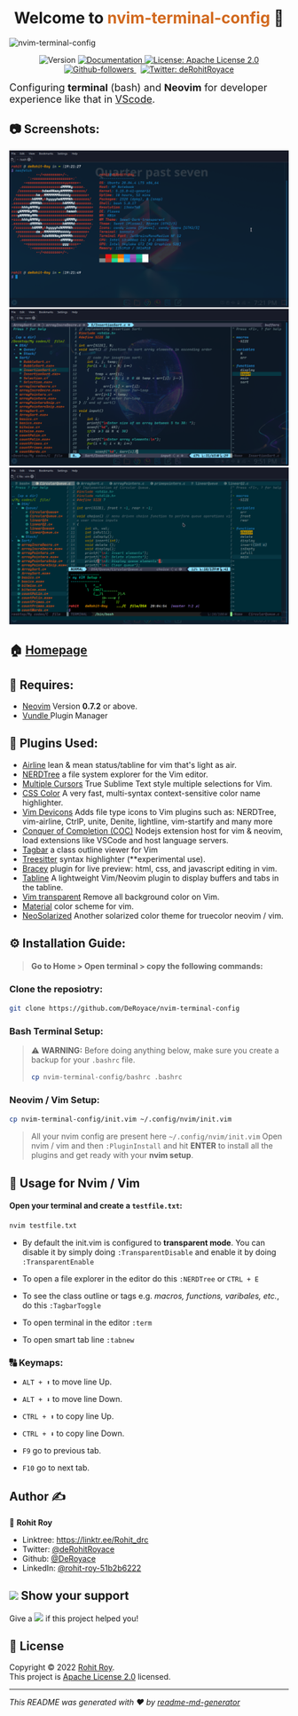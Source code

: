 <h1 style="text-align: center; font-weight:bold">Welcome to <font color="chocolate">nvim-terminal-config</font> 👋</h1>
<img src="https://socialify.git.ci/DeRoyace/nvim-terminal-config/image?description=1&descriptionEditable=This%20repo%20is%20made%20for%20nvim%20and%20bash%20terminal%20setup%20for%20better%20development%20experience.&font=Inter&forks=1&issues=1&language=1&name=1&owner=1&pattern=Charlie%20Brown&pulls=1&stargazers=1&theme=Dark" alt="nvim-terminal-config"  />

<p style="text-align: center">
  <img alt="Version" src="https://img.shields.io/badge/version-v0.1-red.svg?cacheSeconds=2592000&style=flat" height="24px" />
  <a href="https://github.com/DeRoyace/nvim-terminal-config/blob/master/README.md" target="_blank">
    <img alt="Documentation" src="https://img.shields.io/badge/documentation-✔-success.svg" height="24px"/>
  </a>
  <a href="https://github.com/DeRoyace/nvim-terminal-config/blob/master/LICENSE" target="_blank">
    <img alt="License: Apache License 2.0" src="https://img.shields.io/github/license/DeRoyace/nvim-terminal-config?color=darkcyan&style=flat" height="24px" />
  </a>
  <a href="https://github.com/DeRoyace">
    <img alt="Github-followers" src="https://img.shields.io/github/followers/deroyace?color=gold&logo=github" height="24px" />
  </a>&nbsp
  <a href="https://twitter.com/deRohitRoyace" target="_blank">
    <img alt="Twitter: deRohitRoyace" src="https://img.shields.io/twitter/follow/deRohitRoyace.svg?style=social" height="24px"/>
  </a>
</p>

<font size="+1"> Configuring <strong>terminal</strong> (bash) and <strong>Neovim</strong> for developer experience like that in <a href="https://code.visualstudio.com/">VScode</a>.</font>

## 📷 Screenshots:
<img src="images/bash_terminal.png" alt="Terminal-snapshot" />
<img src="images/nvim_editor_transparent.png" alt="Nvim-editor-snapshot" />
<img src="images/vim_editor.png" alt="Vim-editor-snapshot" />

## 🏠 [Homepage](https://github.com/DeRoyace/nvim-terminal-config)

## 📌 Requires:

* <a href="https://github.com/neovim/neovim/releases/tag/v0.7.2">Neovim</a> Version **0.7.2** or above.
* <a href="https://github.com/VundleVim/Vundle.vim">Vundle </a>Plugin Manager 

## 🔌 Plugins Used:
* <a href="https://github.com/vim-airline/vim-airline">Airline</a> lean & mean status/tabline for vim that's light as air.
* <a href="https://github.com/preservim/nerdtree">NERDTree</a> a file system explorer for the Vim editor.
* <a href="https://github.com/terryma/vim-multiple-cursors">Multiple Cursors</a> True Sublime Text style multiple selections for Vim.
* <a href="https://github.com/ap/vim-css-color">CSS Color</a> A very fast, multi-syntax context-sensitive color name highlighter.
* <a href="https://github.com/ryanoasis/vim-devicons">Vim Devicons</a> Adds file type icons to Vim plugins such as: NERDTree, vim-airline, CtrlP, unite, Denite, lightline, vim-startify and many more
* <a href="https://github.com/neoclide/coc.nvim">Conquer of Completion (COC)</a> Nodejs extension host for vim & neovim, load extensions like VSCode and host language servers.
* <a href="https://github.com/preservim/tagbar">Tagbar</a> a class outline viewer for Vim
* <a href="https://github.com/nvim-treesitter/nvim-treesitter">Treesitter</a> syntax highlighter (**experimental use).
* <a href="https://github.com/turbio/bracey.vim">Bracey</a> plugin for live preview: html, css, and javascript editing in vim.
* <a href="https://github.com/pacha/vem-tabline">Tabline</a> A lightweight Vim/Neovim plugin to display buffers and tabs in the tabline.
* <a href="https://github.com/tribela/vim-transparent">Vim transparent</a> Remove all background color on Vim.
* <a href="https://github.com/kaicataldo/material.vim">Material</a> color scheme for vim.
* <a href="https://github.com/overcache/NeoSolarized">NeoSolarized</a> Another solarized color theme for truecolor neovim / vim.

## ⚙ Installation Guide:

> #### Go to **Home** > Open terminal > copy the following commands:
### **Clone the reposiotry:**
```sh
git clone https://github.com/DeRoyace/nvim-terminal-config
```
### Bash Terminal Setup:
> ⚠️ **WARNING:** Before doing anything below, make sure you create a backup for your ```.bashrc``` file.
>```sh
> cp nvim-terminal-config/bashrc .bashrc
>```
### Neovim / Vim Setup:
```sh
cp nvim-terminal-config/init.vim ~/.config/nvim/init.vim
```
> All your nvim config are present here ```~/.config/nvim/init.vim```
> Open nvim / vim and then ```:PluginInstall``` and hit **ENTER** to install all the plugins and get ready with your **nvim setup**.

## 🔰 Usage for Nvim / Vim
#### Open your terminal and create a ```testfile.txt```:
```sh
nvim testfile.txt
```
* By default the init.vim is configured to **transparent mode**. You can disable it by simply doing ```:TransparentDisable``` and enable it by doing ```:TransparentEnable```

* To open a file explorer in the editor do this ```:NERDTree``` or ```CTRL + E ```

* To see the class outline or tags e.g. *macros, functions, varibales, etc.*, do this ```:TagbarToggle ```

* To open terminal in the editor ```:term```
* To open smart tab line ```:tabnew```

### 🔠 Keymaps:
* ```ALT + ⬆``` to move line Up.
* ```ALT + ⬇``` to move line Down.

* ```CTRL + ⬆``` to copy line Up. 
* ```CTRL + ⬇``` to copy line Down.

* ```F9``` go to previous tab.
* ```F10``` go to next tab.

## Author ✍

👤 **Rohit Roy**

* Linktree: https://linktr.ee/Rohit_drc
* Twitter: [@deRohitRoyace](https://twitter.com/deRohitRoyace)
* Github: [@DeRoyace](https://github.com/DeRoyace)
* LinkedIn: [@rohit-roy-51b2b6222](https://linkedin.com/in/rohit-roy-51b2b6222)

## <img src="https://user-images.githubusercontent.com/88644839/182035669-4393bc12-8507-4aca-986a-6cb2c45b405a.png" width="27px" /> Show your support

Give a <img src="https://img.shields.io/github/stars/deroyace/nvim-terminal-config?color=darkcyan&label=%E2%AD%90%20Starred"/> if this project helped you!

## 📝 License

Copyright © 2022 [Rohit Roy](https://github.com/DeRoyace).<br />
This project is [Apache License 2.0](https://github.com/DeRoyace/nvim-terminal-config/blob/master/LICENSE) licensed.

***
_This README was generated with ❤️ by [readme-md-generator](https://github.com/kefranabg/readme-md-generator)_
